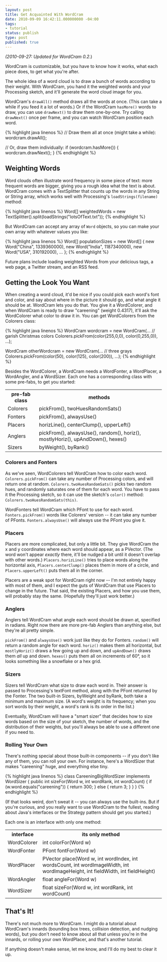 ```yaml
---
layout: post
title: Get Acquainted With WordCram
date: 2010-09-09 16:42:11.000000000 -04:00
tags:
- tutorial
status: publish
type: post
published: true
---
```


<em>(2010-09-27: Updated for WordCram 0.2</em>.)

WordCram is customizable, but you have to know how it works, what each piece does, to get what you're after.

The whole idea of a word cloud is to draw a bunch of words according to their weight.  With WordCram, you hand it the weighted words and your Processing sketch, and it'll generate the word cloud image for you.

WordCram's `drawAll()` method draws all the words at once.  (This can take a while if you feed it a lot of words.)  Or if the WordCram `hasMore()` words to draw, you can use `drawNext()` to draw them one-by-one.  Try calling `drawNext()` once per frame, and you can watch WordCram position each word.

{% highlight java linenos %}
// Draw them all at once (might take a while):
wordcram.drawAll();

// Or, draw them individually:
if (wordcram.hasMore()) {
   wordcram.drawNext();
}
{% endhighlight %}

## Weighting Words

Word clouds often illustrate word frequency in some piece of text: more frequent words are bigger, giving you a rough idea what the text is about.  WordCram comes with a TextSplitter that counts up the words in any String or String array, which works well with Processing's `loadStrings(filename)` method:

{% highlight java linenos %}
Word[] weightedWords = new TextSplitter().split(loadStrings("lotsOfText.txt"));
{% endhighlight %}

But WordCram can accept any array of `Word` objects, so you can make your own array with whatever values you like:

{% highlight java linenos %}
Word[] populationSizes = new Word[] {
    new Word("China", 1339360000),
    new Word("India", 1187340000),
    new Word("USA", 310192000),
    ...
};
{% endhighlight %}

Future plans include loading weighted Words from your delicious tags, a web page, a Twitter stream, and an RSS feed.

## Getting the Look You Want

When creating a word cloud, it'd be nice if you could pick each word's font and color, and say about where in the picture it should go, and what angle it should be at.  WordCram lets you do that.  You give it a WordColorer, and when WordCram is ready to draw "careening" (weight 0.4317), it'll ask the WordColorer what color to draw it in.  You can get WordColorers from the Colorers class:

{% highlight java linenos %}
WordCram wordcram = new WordCram(...
    // garish Christmas colors
    Colorers.pickFrom(color(255,0,0), color(0,255,0)),
    ...);

WordCram otherWordcram = new WordCram(...
    // three grays
    Colorers.pickFrom(color(50), color(125), color(200)),
    ...);
{% endhighlight %}

Besides the WordColorer, a WordCram needs a WordFonter, a WordPlacer, a WordAngler, and a WordSizer.  Each one has a corresponding class with some pre-fabs, to get you started:
<table>
<tbody>
<tr>
<th>pre-fab class</th>
<th>methods</th>
</tr>
<tr>
<td>Colorers</td>
<td>pickFrom(), twoHuesRandomSats()</td>
</tr>
<tr>
<td>Fonters</td>
<td>pickFrom(), alwaysUse()</td>
</tr>
<tr>
<td>Placers</td>
<td>horizLine(), centerClump(), upperLeft()</td>
</tr>
<tr>
<td>Anglers</td>
<td>pickFrom(), alwaysUse(), random(), horiz(), mostlyHoriz(), upAndDown(), hexes()</td>
</tr>
<tr>
<td>Sizers</td>
<td>byWeight(), byRank()</td>
</tr>
</tbody>
</table>

### Colorers and Fonters

As we've seen, WordColorers tell WordCram how to color each word.  `Colorers.pickFrom()` can take any number of Processing colors, and will return one at random.  `Colorers.twoHuesRandomSats()` picks two random hues, and randomly saturates one of them for each word.  You have to pass it the Processing sketch, so it can use the sketch's `color()` method: `Colorers.twoHuesRandomSats(this)`.

WordFonters tell WordCram which PFont to use for each word.  `Fonters.pickFrom()` words like Colorers' version -- it can take any number of PFonts.  `Fonters.alwaysUse()` will always use the PFont you give it.

### Placers

Placers are more complicated, but only a little bit.  They give WordCram the x and y coordinates where each word should appear, as a PVector.  (The word won't appear <em>exactly</em> there, it'll be nudged a bit until it doesn't overlap with other words.)  `Placers.horizLine()` tries to place words along the horizontal axis, `Placers.centerClump()` places them in more of a circle, and `Placers.upperLeft()` puts them all in the corner.

Placers are a weak spot for WordCram right now -- I'm not entirely happy with most of them, and I expect the guts of WordCram that use Placers to change in the future.  That said, the existing Placers, and how you use them, will probably stay the same.  (Hopefully they'll just work better.)

### Anglers

Anglers tell WordCram what angle each word should be drawn at, specified in radians.  Right now there are more pre-fab Anglers than anything else, but they're all pretty simple.

`pickFrom()` and `alwaysUse()` work just like they do for Fonters.  `random()` will return a random angle for each word.  `horiz()` makes them all horizontal, but `mostlyHoriz()` draws a few going up and down, and `upAndDown()` draws them <em>all</em> up and down.  `hexes()` puts them all on increments of 60°, so it looks something like a snowflake or a hex grid.

### Sizers

Sizers tell WordCram what size to draw each word in.  Their answer is passed to Processing's textFont method, along with the PFont returned by the Fonter.  The two built-in Sizers, byWeight and byRank, both take a minimum and maximum size.  (A word's weight is its frequency; when you sort words by their weight, a word's rank is its order in the list.)

Eventually, WordCram will have a "smart sizer" that decides how to size words based on the size of your sketch, the number of words, and the distribution of their weights, but you'll always be able to use a different one if you need to.

### Rolling Your Own

There's nothing special about those built-in components -- if you don't like any of them, you can roll your own.  For instance, here's a WordSizer that makes "careening" huge, and everything else tiny.

{% highlight java linenos %}
class CareeningBigWordSizer implements WordSizer {
   public int sizeFor(Word w, int wordRank, int wordCount) {
      if (w.word.equals("careening")) {
         return 300;
      } else {
         return 3;
      }
   }
}
{% endhighlight %}

(If that looks weird, don't sweat it -- you can always use the built-ins.  But if you're curious, and you really want to use WordCram to the fullest, reading about Java's interfaces or the Strategy pattern should get you started.)

Each one is an interface with only one method:
<table>
<tbody>
<tr>
<th>interface</th>
<th>its only method</th>
</tr>
<tr>
<td>WordColorer</td>
<td>int colorFor(Word w)</td>
</tr>
<tr>
<td>WordFonter</td>
<td>PFont fontFor(Word w)</td>
</tr>
<tr>
<td>WordPlacer</td>
<td>PVector place(Word w, int wordIndex, int wordsCount, int wordImageWidth, int wordImageHeight, int fieldWidth, int fieldHeight)</td>
</tr>
<tr>
<td>WordAngler</td>
<td>float angleFor(Word w)</td>
</tr>
<tr>
<td>WordSizer</td>
<td>float sizeFor(Word w, int wordRank, int wordCount)</td>
</tr>
</tbody>
</table>

## That's It!

There's not much more to WordCram. I might do a tutorial about WordCram's innards (bounding box trees, collision detection, and nudging words), but you don't need to know about all that unless you're in the innards, or rolling your own WordPlacer, and that's another tutorial.

If anything doesn't make sense, let me know, and I'll do my best to clear it up.
